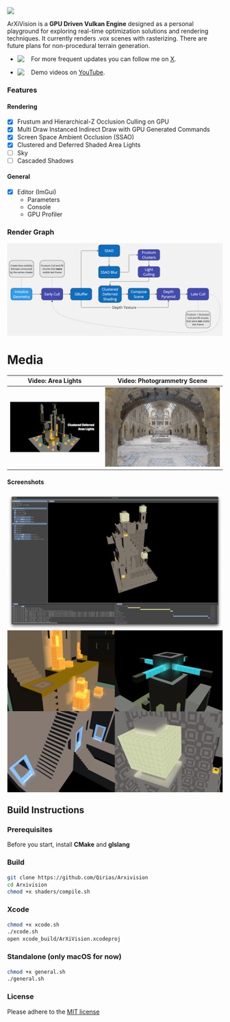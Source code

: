 <img align="center" padding="2" src="data/images/arxivision/arxivisionlogo_black.png"/>

ArXiVision is a **GPU Driven Vulkan Engine** designed as a personal playground for exploring real-time optimization solutions and rendering techniques. It currently renders .vox scenes with rasterizing. There are future plans for non-procedural terrain generation. 

- <img align="left" width="32" src="https://i.pinimg.com/736x/99/65/5e/99655e9fe24eb0a7ea38de683cedb735.jpg"/>For more frequent updates you can follow me on <a href="https://twitter.com/Kiiiri7">X</a>.
  
- <img align="left" width="32" src="https://www.freeiconspng.com/uploads/youtube-icon-app-logo-png-9.png"/>Demo videos on <a href="https://www.youtube.com/@kiriakosgavras108">YouTube</a>.

### Features
#### Rendering
- [x] Frustum and Hierarchical-Z Occlusion Culling on GPU
- [x] Multi Draw Instanced Indirect Draw with GPU Generated Commands
- [x] Screen Space Ambient Occlusion (SSAO)
- [x] Clustered and Deferred Shaded Area Lights
- [ ] Sky
- [ ] Cascaded Shadows

#### General
- [x] Editor (ImGui)
    * Parameters
    * Console
    * GPU Profiler

### Render Graph
<img align="center" padding="2" src="data/images/arxivision/Flowchart.jpg"/>

# Media
| Video: Area Lights | Video: Photogrammetry Scene |
|:-:|:-:|
|[![Image1](data/images/arxivision/Clustered%20Deferred%20Area%20Lights.png)](https://www.youtube.com/watch?v=KPrkTDQyz8M) | [![Image2](data/images/arxivision/HintzeHall.png)](https://twitter.com/Kiiiri7/status/1822658585152676118/video/1)

#### Screenshots
<img align="center" padding="2" src="data/images/arxivision/Editor.png"/>
<img align="center" padding="2" src="data/images/arxivision/monuments.png"/>


## Build Instructions
### Prerequisites

Before you start, install **CMake** and **glslang**
### Build 
```bash
git clone https://github.com/Qirias/Arxivision
cd Arxivision
chmod +x shaders/compile.sh
```
### Xcode
```bash
chmod +x xcode.sh
./xcode.sh
open xcode_build/ArXiVision.xcodeproj
```

### Standalone (only macOS for now)
```bash
chmod +x general.sh
./general.sh
```

### License
Please adhere to the <a href="https://en.wikipedia.org/wiki/MIT_License">MIT license</a>